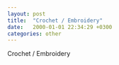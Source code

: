 ```yaml
---
layout: post
title:  "Crochet / Embroidery"
date:   2000-01-01 22:34:29 +0300
categories: other
---
```

Crochet / Embroidery